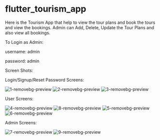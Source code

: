 # flutter_tourism_app


Here is the Tourism App that help to view the tour plans and book the tours and view the bookings. Admin can Add, Delete, Update the Tour Plans and also view all bookings. 

To Login as Admin: 

username: admin 

password: admin 

Screen Shots: 

Login/Signup/Reset Password Screens:

![1-removebg-preview](https://user-images.githubusercontent.com/121334479/233176242-babe70a2-2862-467d-9648-807c5b25508b.png)
![2-removebg-preview](https://user-images.githubusercontent.com/121334479/233176266-f95e91a6-21c1-4817-967c-3ee9d663a249.png)
![3-removebg-preview](https://user-images.githubusercontent.com/121334479/233176280-0ac83bd6-334b-4d6d-8021-c0003ded8c8f.png)


User Screens:

![4-removebg-preview](https://user-images.githubusercontent.com/121334479/233176389-c3403d36-b275-4322-8198-c67f6e562552.png)
![8-removebg-preview](https://user-images.githubusercontent.com/121334479/233176379-7f8c73f4-b570-4d01-86c3-16b5af159888.png)
![5-removebg-preview](https://user-images.githubusercontent.com/121334479/233176394-351b2ab3-8004-413b-8574-050d0179e914.png)
![6-removebg-preview](https://user-images.githubusercontent.com/121334479/233176371-5b1a06a9-5284-44ce-b3e3-e799e24e7609.png)


Admin Screens:


![7-removebg-preview](https://user-images.githubusercontent.com/121334479/233176665-5b0d531e-436c-452e-89a9-998839e56815.png)
![9-removebg-preview](https://user-images.githubusercontent.com/121334479/233176681-b7162e13-8e1c-4676-ade7-9aa7f21e4907.png)



